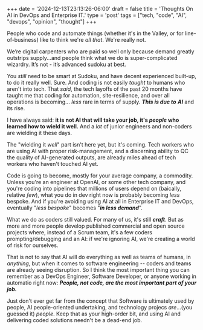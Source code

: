 +++
date = '2024-12-13T23:13:26-06:00'
draft = false
title = 'Thoughts On AI in DevOps and Enterprise IT.'
type = 'post'
tags = ["tech, "code", "AI", "devops", "opinion", "thought"]
+++

People who code and automate things (whether it's in the Valley, or for line-of-business) like to think we're *all that*.  We're really not. <br />

We’re digital carpenters who are paid so well only because demand greatly outstrips supply...and people think what we do is super-complicated wizardry. It’s not - it’s advanced sudoku at best.  <br />

You *still* need to be smart at Sudoku, and have decent experienced built-up, to do it really well.  Sure.  And coding is not easily *taught* to humans who aren't into tech.  That *said*, the tech layoffs of the past 20 months have taught me that coding for automation, site-resilience, and over all operations is becoming... *less* rare in terms of supply.  ***This is due to*** ***AI*** and its rise. <br />

I have always said: **it is not AI that will take your job, it's ***people*** who learned how to wield it well.**  And a *lot* of junior engineers and non-coders are wielding it these days.  <br />


The "wielding it *well*" part isn't here yet, but it's coming.  Tech workers who are using AI with proper risk-management, and a discerning ability to QC the quality of AI-generated outputs, are already miles ahead of tech workers who haven't touched AI yet. <br />

Code is going to become, mostly for your average company, a commodity.  Unless you're an engineer at OpenAI, or some other tech company, and you're coding into pipelines that millions of users depend on (baically, relative *few*), what you do in dev right now is probably becoming *less* bespoke.  And if you're avoiding using AI at all in Enterprise IT and DevOps, eventually "*less bespoke*" becomes "***in less demand***".  <br />

What we do as coders still valued.  For many of us, it's still ***craft***.  But as more and more people develop published commercial and open source projects where, instead of a Scrum team, it's a few coders prompting/debugging and an AI: if we're ignoring AI, we're creating a world of risk for ourselves.  <br />

That is not to say that AI will do everything as well as teams of humans, in *anything*, but when it comes to software engineering -- coders and teams are already seeing disruption.  So I think the most important thing you can remember as a DevOps Engineer, Software Developer, or anyone working in automatio right now: ***People, not code, are the most important part of your job.***  <br />

Just don't ever get far from the concept that Software is ultimately used by people, AI people-oriented undertaking, and technology projecs *are*...(you guessed it) *people*.  Keep that as your high-order bit, and using AI and delivering coded solutions needn't be a dead-end job.  

